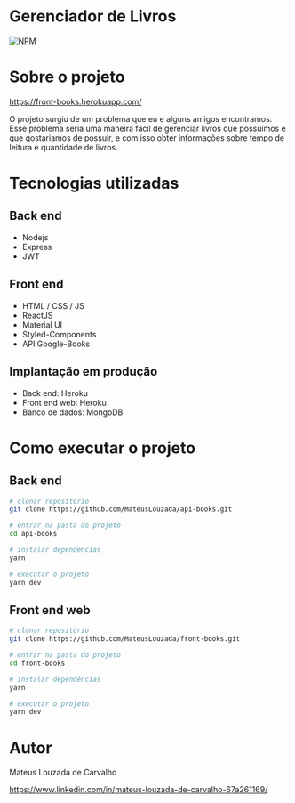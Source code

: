# Gerenciador de Livros
[![NPM](https://img.shields.io/npm/l/react)](https://github.com/MateusLouzada/api-books/blob/main/LICENCE) 

# Sobre o projeto

https://front-books.herokuapp.com/

O projeto surgiu de um problema que eu e alguns amigos encontramos. Esse problema seria uma maneira fácil de gerenciar livros que possuímos e que gostariamos de possuir, e com isso obter informações sobre tempo de leitura e quantidade de livros.

# Tecnologias utilizadas
## Back end
- Nodejs
- Express
- JWT
## Front end
- HTML / CSS / JS
- ReactJS
- Material UI
- Styled-Components
- API Google-Books
## Implantação em produção
- Back end: Heroku
- Front end web: Heroku
- Banco de dados: MongoDB

# Como executar o projeto

## Back end 

```bash
# clonar repositório
git clone https://github.com/MateusLouzada/api-books.git

# entrar na pasta do projeto
cd api-books

# instalar dependências
yarn

# executar o projeto
yarn dev
```

## Front end web

```bash
# clonar repositório
git clone https://github.com/MateusLouzada/front-books.git

# entrar na pasta do projeto
cd front-books

# instalar dependências
yarn

# executar o projeto
yarn dev
```

# Autor

Mateus Louzada de Carvalho

https://www.linkedin.com/in/mateus-louzada-de-carvalho-67a261169/
